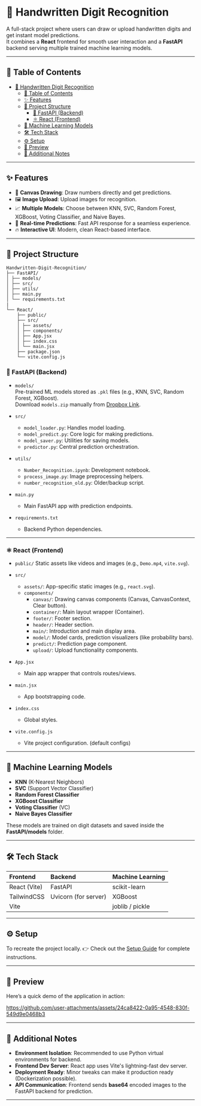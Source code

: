 # 🧮 Handwritten Digit Recognition

A full-stack project where users can draw or upload handwritten digits and get instant model predictions.  
It combines a **React** frontend for smooth user interaction and a **FastAPI** backend serving multiple trained machine learning models.

---

## 📑 Table of Contents

-  [🧮 Handwritten Digit Recognition](#-handwritten-digit-recognition)
   -  [📑 Table of Contents](#-table-of-contents)
   -  [✨ Features](#-features)
   -  [📂 Project Structure](#-project-structure)
      -  [🐍 FastAPI (Backend)](#-fastapi-backend)
      -  [⚛️ React (Frontend)](#️-react-frontend)
   -  [🧠 Machine Learning Models](#-machine-learning-models)
   -  [🛠️ Tech Stack](#️-tech-stack)
   -  [⚙️ Setup](#️-setup)
   -  [📸 Preview](#-preview)
   -  [📌 Additional Notes](#-additional-notes)

---

## ✨ Features

-  🎨 **Canvas Drawing**: Draw numbers directly and get predictions.
-  🖼️ **Image Upload**: Upload images for recognition.
-  📈 **Multiple Models**: Choose between KNN, SVC, Random Forest, XGBoost, Voting Classifier, and Naive Bayes.
-  🚀 **Real-time Predictions**: Fast API response for a seamless experience.
-  🔥 **Interactive UI**: Modern, clean React-based interface.

---

## 📂 Project Structure

```
Handwritten-Digit-Recognition/
├── FastAPI/
│ ├── models/
│ ├── src/
│ ├── utils/
│ ├── main.py
│ └── requirements.txt
|
└── React/
    ├── public/
    ├── src/
    │ ├── assets/
    │ ├── components/
    │ ├── App.jsx
    │ ├── index.css
    │ └── main.jsx
    ├── package.json
    └── vite.config.js
```

### 🐍 FastAPI (Backend)

-  `models/`  
   Pre-trained ML models stored as `.pkl` files (e.g., KNN, SVC, Random Forest, XGBoost).  
   Download `models.zip` manually from [Dropbox Link](https://www.dropbox.com/scl/fi/lxpmqmu65b9nmxtjjeukt/models.zip?rlkey=mxuyoquhrphk5ugwm9jbha48d&st=8ejq30ci&dl=0).

-  `src/`

   -  `model_loader.py`: Handles model loading.
   -  `model_predict.py`: Core logic for making predictions.
   -  `model_saver.py`: Utilities for saving models.
   -  `predictor.py`: Central prediction orchestration.

-  `utils/`

   -  `Number_Recognition.ipynb`: Development notebook.
   -  `process_image.py`: Image preprocessing helpers.
   -  `number_recognition_old.py`: Older/backup script.

-  `main.py`

   -  Main FastAPI app with prediction endpoints.

-  `requirements.txt`
   -  Backend Python dependencies.

---

### ⚛️ React (Frontend)

-  `public/`
   Static assets like videos and images (e.g., `Demo.mp4`, `vite.svg`).

-  `src/`

   -  `assets/`: App-specific static images (e.g., `react.svg`).
   -  `components/`
      -  `canvas/`: Drawing canvas components (Canvas, CanvasContext, Clear button).
      -  `container/`: Main layout wrapper (Container).
      -  `footer/`: Footer section.
      -  `header/`: Header section.
      -  `main/`: Introduction and main display area.
      -  `model/`: Model cards, prediction visualizers (like probability bars).
      -  `predict/`: Prediction page component.
      -  `upload/`: Upload functionality components.

-  `App.jsx`

   -  Main app wrapper that controls routes/views.

-  `main.jsx`

   -  App bootstrapping code.

-  `index.css`

   -  Global styles.

-  `vite.config.js`
   -  Vite project configuration. (default configs)

---

## 🧠 Machine Learning Models

-  **KNN** (K-Nearest Neighbors)
-  **SVC** (Support Vector Classifier)
-  **Random Forest Classifier**
-  **XGBoost Classifier**
-  **Voting Classifier** (VC)
-  **Naive Bayes Classifier**

These models are trained on digit datasets and saved inside the **FastAPI/models** folder.

---

## 🛠️ Tech Stack

| Frontend     | Backend              | Machine Learning |
| :----------- | :------------------- | :--------------- |
| React (Vite) | FastAPI              | scikit-learn     |
| TailwindCSS  | Uvicorn (for server) | XGBoost          |
| Vite         |                      | joblib / pickle  |

---

## ⚙️ Setup

To recreate the project locally.
👉 Check out the [Setup Guide](./SETUP.md) for complete instructions.

---

## 📸 Preview

Here’s a quick demo of the application in action:

https://github.com/user-attachments/assets/24ca8422-0a95-4548-830f-549d9e0468b3

---

## 📌 Additional Notes

-  **Environment Isolation**: Recommended to use Python virtual environments for backend.
-  **Frontend Dev Server**: React app uses Vite's lightning-fast dev server.
-  **Deployment Ready**: Minor tweaks can make it production ready (Dockerization possible).
-  **API Communication**: Frontend sends **base64** encoded images to the FastAPI backend for prediction.

---
